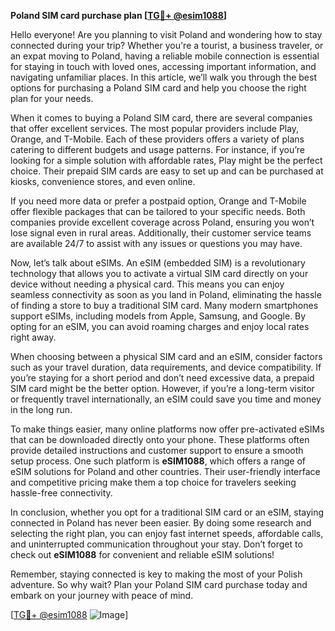 **Poland SIM card purchase plan [[TG💪+ @esim1088](https://t.me/s/esim1088)]**

Hello everyone! Are you planning to visit Poland and wondering how to stay connected during your trip? Whether you're a tourist, a business traveler, or an expat moving to Poland, having a reliable mobile connection is essential for staying in touch with loved ones, accessing important information, and navigating unfamiliar places. In this article, we’ll walk you through the best options for purchasing a Poland SIM card and help you choose the right plan for your needs.

When it comes to buying a Poland SIM card, there are several companies that offer excellent services. The most popular providers include Play, Orange, and T-Mobile. Each of these providers offers a variety of plans catering to different budgets and usage patterns. For instance, if you’re looking for a simple solution with affordable rates, Play might be the perfect choice. Their prepaid SIM cards are easy to set up and can be purchased at kiosks, convenience stores, and even online. 

If you need more data or prefer a postpaid option, Orange and T-Mobile offer flexible packages that can be tailored to your specific needs. Both companies provide excellent coverage across Poland, ensuring you won’t lose signal even in rural areas. Additionally, their customer service teams are available 24/7 to assist with any issues or questions you may have.

Now, let’s talk about eSIMs. An eSIM (embedded SIM) is a revolutionary technology that allows you to activate a virtual SIM card directly on your device without needing a physical card. This means you can enjoy seamless connectivity as soon as you land in Poland, eliminating the hassle of finding a store to buy a traditional SIM card. Many modern smartphones support eSIMs, including models from Apple, Samsung, and Google. By opting for an eSIM, you can avoid roaming charges and enjoy local rates right away.

When choosing between a physical SIM card and an eSIM, consider factors such as your travel duration, data requirements, and device compatibility. If you’re staying for a short period and don’t need excessive data, a prepaid SIM card might be the better option. However, if you’re a long-term visitor or frequently travel internationally, an eSIM could save you time and money in the long run.

To make things easier, many online platforms now offer pre-activated eSIMs that can be downloaded directly onto your phone. These platforms often provide detailed instructions and customer support to ensure a smooth setup process. One such platform is **eSIM1088**, which offers a range of eSIM solutions for Poland and other countries. Their user-friendly interface and competitive pricing make them a top choice for travelers seeking hassle-free connectivity.

In conclusion, whether you opt for a traditional SIM card or an eSIM, staying connected in Poland has never been easier. By doing some research and selecting the right plan, you can enjoy fast internet speeds, affordable calls, and uninterrupted communication throughout your stay. Don’t forget to check out **eSIM1088** for convenient and reliable eSIM solutions! 

Remember, staying connected is key to making the most of your Polish adventure. So why wait? Plan your Poland SIM card purchase today and embark on your journey with peace of mind. 

[[TG💪+ @esim1088](https://t.me/s/esim1088) ![Image](https://i.postimg.cc/Y0z9fWf4/image.png)]